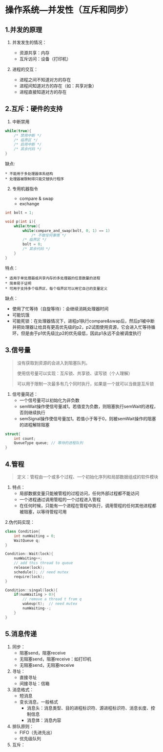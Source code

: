 # 操作系统—并发性（互斥和同步）

> 

## 1.并发的原理

1. 并发发生的情况：
	* 资源共享：内存
	* 互斥访问：设备（打印机）
	
2. 进程的交互：
	* 进程之间不知道对方的存在
	* 进程间知道对方的存在（如：共享对象）
	* 进程直接知道对方的存在
	
## 2.互斥：硬件的支持

1. 中断禁用
```c
while(true){
	/* 禁用中断 */
	/* 临界区 */
	/* 启用中断 */
	/* 其余代码 */
}
```

缺点:

	* 不能用于多处理器体系结构
	* 处理器被限制得只能交替执行程序



2. 专用机器指令

   * compare & swap
   * exchange

```c
int bolt = 1;

void p(int i){
	while(true){
        while(compare_and_swap(bolt, 0, 1) == 1)
            /* 不做任何事情 */
        /* 临界区 */
        bolt = 0;
        /* 其余代码 */
    }
}
```

特点：

	* 适用于单处理器或共享内存的多处理器的任意数量的进程
	* 简单易于证明
	* 可用于支持多个临界区，每个临界区可以用它自己的变量定义

缺点：

* 使用了忙等待（自旋等待）：会继续消耗处理器时间
* 可能饥饿
* 可能死锁：在处理器情况下，进程p1执行compare&swap后，然后p1被中断并把处理器让给具有更高优先级的p2，p2试图使用资源，它会进入忙等待循环，但是由于p1优先级比p2的优先级低，因此p1永远不会被调度执行

## 3.信号量

> 没有获取到资源的会进入到阻塞队列。
>
> 使用信号量可以实现：互斥锁、共享锁、读写锁（个人理解）
>
> 可以用于限制一次最多有几个同时执行，如果是一个就可以当做是互斥锁

1. 信号量简述：
   * 一个信号量可以初始化为非负数
   * semWait操作使信号量减1。若值变为负数，则阻塞执行semWait的进程，否则继续执行
   * semSignal操作使信号量加1。若值小于等于0，则被semWait操作的阻塞的进程解除阻塞

```c
struct{
	int count;
    QueueType queue; // 等待的进程队列
}
```

## 4.管程

> 定义：管程由一个或多个过程、一个初始化序列和局部数据组成的软件模块

1. 特点：
   * 局部数据变量只能被管程的过程访问，任何外部过程都不能访问
   * 一个进程通过调用管程的一个过程进入管程
   * 在任何时候，只能有一个进程在管程中执行，调用管程的任何其他进程都被阻塞，以等待管程可用

2.伪代码实现：

```c++
class Condition{
	int numWaiting = 0;
    WaitQueue q;
}

Condition::Wait(lock){
    numWaiting++;
    // add this thread to queue
    release(lock);
    schedule(); // need mutex
    require(lock);
}

Condition::singal(lock){
    if(numWaiting > 0){
        // remove a thread t from q
        wakeup(t);  // need mutex
        numWaiting--;
    }
}
```


## 5.消息传递

1. 同步：
   * 阻塞send，阻塞receive
   * 无阻塞send，阻塞receive：如打印机
   * 无阻塞send，无阻塞receive
2. 寻址：
   * 直接寻址
   * 间接寻址：信箱
3. 消息格式：
   * 短消息
   * 变长消息，一般格式
     * 消息头：消息类型、目的进程标识符、源进程标识符、消息长度、控制信息
     * 消息体：消息内容
4. 排队原则：
   * FIFO（先进先出）
   * 优先级队列
5. 互斥：
